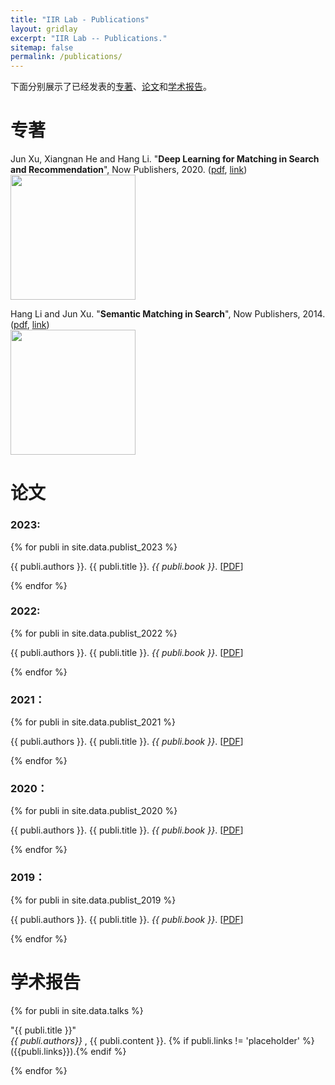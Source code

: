 ```yaml
---
title: "IIR Lab - Publications"
layout: gridlay
excerpt: "IIR Lab -- Publications."
sitemap: false
permalink: /publications/
---
```


下面分别展示了已经发表的[专著](#专著)、[论文](#论文列表)和[学术报告](#学术报告)。

<!-- # Publications -->
# 专著

Jun Xu, Xiangnan He and Hang Li. "**Deep Learning for Matching in Search and Recommendation**", Now Publishers, 2020. (<a href="{{ site.url }}{{ site.baseurl }}/downloads/fntir20-DL4Match.pdf">pdf</a>, <a href="http://www.nowpublishers.com/articles/foundations-and-trends-in-information-retrieval/INR-035">link</a>)
<br>
<a href="https://www.nowpublishers.com/article/Details/INR-076"><img src="{{ site.url }}{{ site.baseurl }}/images/DMRS.jpg" width="200" class="panel_cover_photo" /></a>
<br>

 Hang Li and Jun Xu. "**Semantic Matching in Search**", Now Publishers, 2014. (<a href="{{ site.url }}{{ site.baseurl }}/downloads/SemanticMatchingInSearch_2014.pdf">pdf</a>, <a href="http://www.nowpublishers.com/articles/foundations-and-trends-in-information-retrieval/INR-035">link</a>)
<br>
<a href="http://www.nowpublishers.com/articles/foundations-and-trends-in-information-retrieval/INR-035"><img src="{{ site.url }}{{ site.baseurl }}/images/SMSearch.jpg" width="200" class="panel_cover_photo" /></a>
<br>

# 论文

### 2023:

{% for publi in site.data.publist_2023 %}

  {{ publi.authors }}. {{ publi.title }}. <em>{{ publi.book }}</em>.
  [<a href="{{ publi.url }}">PDF</a>]

{% endfor %}

### 2022:

{% for publi in site.data.publist_2022 %}

  {{ publi.authors }}. {{ publi.title }}. <em>{{ publi.book }}</em>.
  [<a href="{{ publi.url }}">PDF</a>]

{% endfor %}

### 2021：

{% for publi in site.data.publist_2021 %}

  {{ publi.authors }}. {{ publi.title }}. <em>{{ publi.book }}</em>.
  [<a href="{{ publi.url }}">PDF</a>]

{% endfor %}

### 2020：

{% for publi in site.data.publist_2020 %}

  {{ publi.authors }}. {{ publi.title }}. <em>{{ publi.book }}</em>.
  [<a href="{{ publi.url }}">PDF</a>]

{% endfor %}

### 2019：

{% for publi in site.data.publist_2019 %}

  {{ publi.authors }}. {{ publi.title }}. <em>{{ publi.book }}</em>.
  [<a href="{{ publi.url }}">PDF</a>]

{% endfor %}

<!-- ## Patents
<em>Milan P Allan, S Gröblacher, RA Norte, M Leeuwenhoek</em><br />Novel atomic force microscopy probes with phononic crystals<br /> PCT/NL20-20/050797 (2020)

<em>Milan P Allan</em><br /> Methods of manufacturing superconductor and phononic elements <br /> <a href="https://patents.google.com/patent/US10439125B2/en?inventor=Milan+ALLAN&oq=inventor:(Milan+ALLAN)">US10439125B2 (2016)</a> -->



# 学术报告

{% for publi in site.data.talks %}

  "{{ publi.title }}" <br />
  <em> {{ publi.authors}} </em>, 
  {{ publi.content }}. 
  {% if publi.links != 'placeholder' %} ({{publi.links}}).{% endif %}

{% endfor %}
